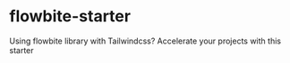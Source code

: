 # flowbite-starter
Using flowbite library with Tailwindcss? Accelerate your projects with this starter
